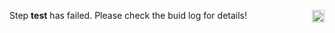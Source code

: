 Step **test** has failed. Please check the buid log for details! <img src="https://raw.githubusercontent.com/OpenUserCSS/openusercss.org/master/ci/images/cross.png" alt="Cross" height="20" width="20" align="right"></img>
